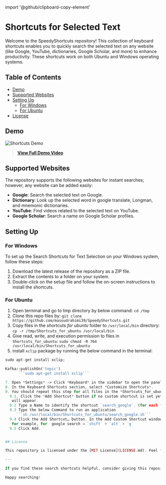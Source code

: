 import '@github/clipboard-copy-element'
# Shortcuts for Selected Text

Welcome to the SpeedyShortcuts repository! This collection of keyboard shortcuts enables you to quickly search the selected text on any website (like Google, YouTube, dictionaries, Google Scholar, and more) to enhance productivity. These shortcuts work on both Ubuntu and Windows operating systems.


## Table of Contents

- [Demo](#demo)
- [Supported Websites](#supported-websites)
- [Setting Up](#setting-up)
  - [For Windows](#for-windows)
  - [For Ubuntu](#for-ubuntu)
- [License](#license)


## Demo

![Shortcuts Demo](demo.gif)

> [**View Full Demo Video**](demo_video.mp4)


## Supported Websites

The repository supports the following websites for instant searches; however, any website can be added easily:

- **Google**: Search the selected text on Google.
- **Dictionary**: Look up the selected word in google translate, Longman, and mnemonic dictionaries.
- **YouTube**: Find videos related to the selected text on YouTube.
- **Google Scholar**: Search a name on Google Scholar profiles.

## Setting Up

### For Windows

To set up the Search Shortcuts for Text Selection on your Windows system, follow these steps:

1. Download the latest release of the repository as a ZIP file.
2. Extract the contents to a folder on your system.
3. Double-click on the setup file and follow the on-screen instructions to install the shortcuts.

### For Ubuntu

1. Open terminal and go to tmp directory by below command:
  ```cd /tmp ```
2. Clone this repo files by:
  ```git clone https://github.com/masoudrahimi39/SpeedyShortcuts.git```
3. Copy files in the *shortcuts for ubuntu* folder to `/usr/local/bin` directory:
  ```cp -r /tmp/Shortcuts_for_ubuntu /usr/local/bin```
4. Give read, write, and execution permission to files in `Shortcuts_for_ubuntu`:
  ```sudo chmod -R 764 /usr/local/bin/Shortcuts_for_ubuntu```
5. install `xclip` package by running the below command in the terminal:
```php
sudo apt-get install xclip;

Kafka::publishOn('topic')
      ```sudo apt-get install xclip```

7. Open *Settings* -> Click *Keyboard* in the sidebar to open the panel.
8. In the Keyboard Shortcuts section, select *Customize Shortcuts*.
9. You should repeat this step for all files in the *Shortcuts_for_ubuntu* directory. Here, we do it for *search-google.sh* file
  9.1. Click the *Add Shortcut* button if no custom shortcut is set yet. Otherwise, click the *+* button. The *Add Custom Shortcut* window
   will appear.
  9.2 Type a Name to identify the shortcut `search_google`. (for each file, you should change the name)
  9.3 Type the below Command to run an application
     ```sh /usr/local/bin/Shortcuts_for_ubuntu/search_google.sh```
  9.4 Click the Add Shortcut… button. In the Add Custom Shortcut window, hold down the desired shortcut key combination
   for example, for  google search → `shift` + `alt` + `g`
  9.5 Click Add.


## License

This repository is licensed under the [MIT License](LICENSE.md). Feel free to use, modify, and share the content as long as you provide appropriate attribution.

---

If you find these search shortcuts helpful, consider giving this repository a ⭐ to show your support and help others discover it.

Happy searching!

